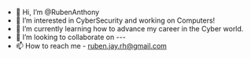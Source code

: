 - 👋 Hi, I’m @RubenAnthony
- 👀 I’m interested in CyberSecurity and working on Computers!
- 🌱 I’m currently learning how to advance my career in the Cyber world.
- 💞️ I’m looking to collaborate on ---
- 📫 How to reach me - ruben.jay.rh@gmail.com

<!---
RubenAnthony/RubenAnthony is a ✨ special ✨ repository because its `README.md` (this file) appears on your GitHub profile.
You can click the Preview link to take a look at your changes.
--->
